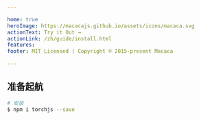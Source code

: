 ```yaml
---

home: true
heroImage: https://macacajs.github.io/assets/icons/macaca.svg
actionText: Try it Out →
actionLink: /zh/guide/install.html
features:
footer: MIT Licensed | Copyright © 2015-present Macaca

---
```


## 准备起航

```bash
# 安装
$ npm i torchjs --save
```

